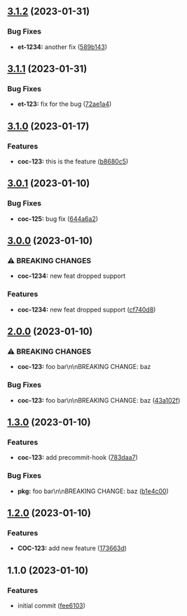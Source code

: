 

## [3.1.2](https://github.com/Sdavletshina/release-it-demo/compare/3.1.1...3.1.2) (2023-01-31)


### Bug Fixes

* **et-1234:** another fix ([589b143](https://github.com/Sdavletshina/release-it-demo/commit/589b1435192b890f03b806dda860908f0a749fd1))

## [3.1.1](https://github.com/Sdavletshina/release-it-demo/compare/3.1.0...3.1.1) (2023-01-31)


### Bug Fixes

* **et-123:** fix for the bug ([72ae1a4](https://github.com/Sdavletshina/release-it-demo/commit/72ae1a4b002dd923a18f257c338c5961c616fb24))

## [3.1.0](https://github.com/Sdavletshina/release-it-demo/compare/3.0.1...3.1.0) (2023-01-17)


### Features

* **coc-123:** this is the feature ([b8680c5](https://github.com/Sdavletshina/release-it-demo/commit/b8680c5b1c0ffdda4f51812979d527396aaa9f77))

## [3.0.1](https://github.com/Sdavletshina/release-it-demo/compare/3.0.0...3.0.1) (2023-01-10)


### Bug Fixes

* **coc-125:** bug fix ([644a6a2](https://github.com/Sdavletshina/release-it-demo/commit/644a6a2700288f5e0a55047e20e34a9ecd4ef80d))

## [3.0.0](https://github.com/Sdavletshina/release-it-demo/compare/2.0.0...3.0.0) (2023-01-10)


### ⚠ BREAKING CHANGES

* **coc-1234:** new feat dropped support

### Features

* **coc-1234:** new feat dropped support ([cf740d8](https://github.com/Sdavletshina/release-it-demo/commit/cf740d8c0f7239aaa2a96a618fd67dff84fb1952))

## [2.0.0](https://github.com/Sdavletshina/release-it-demo/compare/1.3.0...2.0.0) (2023-01-10)


### ⚠ BREAKING CHANGES

* **coc-123:** foo bar\n\nBREAKING CHANGE: baz

### Bug Fixes

* **coc-123:** foo bar\n\nBREAKING CHANGE: baz ([43a102f](https://github.com/Sdavletshina/release-it-demo/commit/43a102f6efc60b3693989c04e2af0fffa8d0b0a3))

## [1.3.0](https://github.com/Sdavletshina/release-it-demo/compare/1.2.0...1.3.0) (2023-01-10)


### Features

* **coc-123:** add precommit-hook ([783daa7](https://github.com/Sdavletshina/release-it-demo/commit/783daa7a46eee574db17757b0fb8a52e846f8609))


### Bug Fixes

* **pkg:** foo bar\n\nBREAKING CHANGE: baz ([b1e4c00](https://github.com/Sdavletshina/release-it-demo/commit/b1e4c0085df2fa2d36f4953b89421074cbb6640e))

## [1.2.0](https://github.com/Sdavletshina/release-it-demo/compare/1.1.0...1.2.0) (2023-01-10)


### Features

* **COC-123:** add new feature ([173663d](https://github.com/Sdavletshina/release-it-demo/commit/173663ddd8c85269232d8a6562b9b8753e998760))

## 1.1.0 (2023-01-10)


### Features

* initial commit ([fee6103](https://github.com/Sdavletshina/release-it-demo/commit/fee610376b9cb49b044384aa93e2995e77d3e09f))